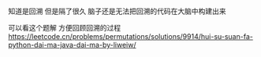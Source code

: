 #
知道是回溯
但是隔了很久 脑子还是无法把回溯的代码在大脑中构建出来

可以看这个题解 方便回顾回溯的过程
https://leetcode.cn/problems/permutations/solutions/9914/hui-su-suan-fa-python-dai-ma-java-dai-ma-by-liweiw/

